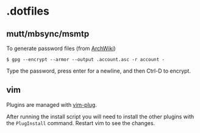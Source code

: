 # .dotfiles

## mutt/mbsync/msmtp

To generate password files (from
[ArchWiki](https://wiki.archlinux.org/index.php/Msmtp#Server_sent_empty_reply))

```shell
$ gpg --encrypt --armor --output .account.asc -r account -
```

Type the password, press enter for a newline, and then Ctrl-D to encrypt.

## vim

Plugins are managed with [vim-plug](https://github.com/junegunn/vim-plug).

After running the install script you will need to install the other plugins
with the `PlugInstall` command. Restart vim to see the changes.
